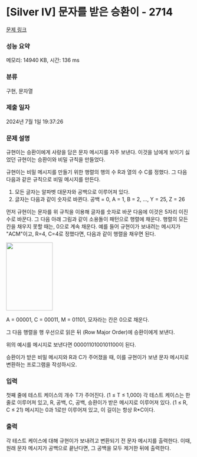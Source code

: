 # [Silver IV] 문자를 받은 승환이 - 2714 

[문제 링크](https://www.acmicpc.net/problem/2714) 

### 성능 요약

메모리: 14940 KB, 시간: 136 ms

### 분류

구현, 문자열

### 제출 일자

2024년 7월 1일 19:37:26

### 문제 설명

<p>규현이는 승환이에게 사랑을 담은 문자 메시지를 자주 보낸다. 이것을 남에게 보이기 싫었던 규현이는 승환이와 비밀 규칙을 만들었다.</p>

<p>규현이는 비밀 메시지를 만들기 위한 행렬의 행의 수 R과 열의 수 C를 정했다. 그 다음 다음과 같은 규칙으로 비밀 메시지를 만든다.</p>

<ol>
	<li>모든 글자는 알파벳 대문자와 공백으로 이루어져 있다.</li>
	<li>글자는 다음과 같이 숫자로 바뀐다. 공백 = 0, A = 1, B = 2, ..., Y = 25, Z = 26</li>
</ol>

<p>먼저 규현이는 문자를 위 규칙을 이용해 글자를 숫자로 바꾼 다음에 이것은 5자리 이진수로 바꾼다. 그 다음 아래 그림과 같이 소용돌이 패턴으로 행렬에 채운다. 행렬의 모든 칸을 채우지 못할 때는, 0으로 계속 채운다. 예를 들어 규현이가 보내려는 메시지가 "ACM"이고, R=4, C=4로 정했다면, 다음과 같이 행렬을 채우면 된다.</p>

<p><img alt="" src="https://www.acmicpc.net/upload/images/Screen%20Shot%202012-10-06%20at%20%EC%98%A4%EC%A0%84%2012_36_35.png" style="height:185px; width:126px"></p>

<p>A = 00001, C = 00011, M = 01101, 모자라는 칸은 0으로 채운다.</p>

<p>그 다음 행렬을 행 우선으로 읽은 뒤 (Row Major Order)에 승환이에게 보낸다.</p>

<p>위의 예시를 메시지로 보낸다면 0000110100101100이 된다.</p>

<p>승환이가 받은 비밀 메시지와 R과 C가 주어졌을 때, 이를 규현이가 보낸 문자 메시지로 변환하는 프로그램을 작성하시오.</p>

### 입력 

 <p>첫째 줄에 테스트 케이스의 개수 T가 주어진다. (1 ≤ T ≤ 1,000) 각 테스트 케이스는 한 줄로 이루어져 있고, R, 공백, C, 공백, 승환이가 받은 메시지로 이루어져 있다. (1 ≤ R, C ≤ 21) 메시지는 0과 1로만 이루어져 있고, 이 길이는 항상 R*C이다.</p>

### 출력 

 <p>각 테스트 케이스에 대해 규현이가 보내려고 변환되기 전 문자 메시지를 출력한다. 이때, 원래 문자 메시지가 공백으로 끝난다면, 그 공백을 모두 제거한 뒤에 출력한다.</p>

